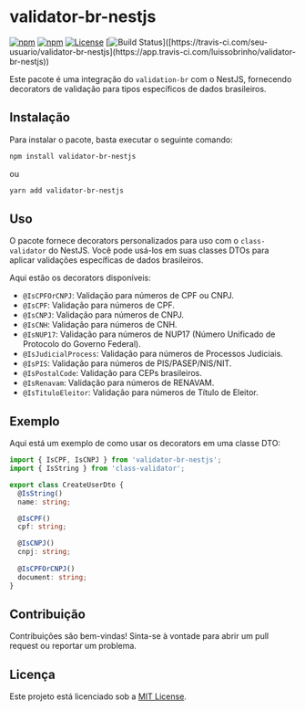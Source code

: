 # validator-br-nestjs

[![npm](https://img.shields.io/npm/v/validator-br-nestjs)](https://www.npmjs.com/package/validator-br-nestjs)
[![npm](https://img.shields.io/npm/dm/validator-br-nestjs)](https://www.npmjs.com/package/validator-br-nestjs)
[![License](https://img.shields.io/github/license/seu-usuario/validator-br-nestjs)](https://github.com/seu-usuario/validator-br-nestjs/blob/master/LICENSE)
[![Build Status]([https://travis-ci.com/seu-usuario/validator-br-nestjs.svg?branch=master](https://app.travis-ci.com/luissobrinho/validator-br-nestjs.svg?token=gs4ppZM37dTmyY3bqidr&branch=main))]([https://travis-ci.com/seu-usuario/validator-br-nestjs](https://app.travis-ci.com/luissobrinho/validator-br-nestjs))


Este pacote é uma integração do `validation-br` com o NestJS, fornecendo decorators de validação para tipos específicos de dados brasileiros.

## Instalação

Para instalar o pacote, basta executar o seguinte comando:

```bash
npm install validator-br-nestjs
```

ou

```bash
yarn add validator-br-nestjs
```

## Uso

O pacote fornece decorators personalizados para uso com o `class-validator` do NestJS. Você pode usá-los em suas classes DTOs para aplicar validações específicas de dados brasileiros.

Aqui estão os decorators disponíveis:

- `@IsCPFOrCNPJ`: Validação para números de CPF ou CNPJ.
- `@IsCPF`: Validação para números de CPF.
- `@IsCNPJ`: Validação para números de CNPJ.
- `@IsCNH`: Validação para números de CNH.
- `@IsNUP17`: Validação para números de NUP17 (Número Unificado de Protocolo do Governo Federal).
- `@IsJudicialProcess`: Validação para números de Processos Judiciais.
- `@IsPIS`: Validação para números de PIS/PASEP/NIS/NIT.
- `@IsPostalCode`: Validação para CEPs brasileiros.
- `@IsRenavam`: Validação para números de RENAVAM.
- `@IsTituloEleitor`: Validação para números de Título de Eleitor.

## Exemplo

Aqui está um exemplo de como usar os decorators em uma classe DTO:

```typescript
import { IsCPF, IsCNPJ } from 'validator-br-nestjs';
import { IsString } from 'class-validator';

export class CreateUserDto {
  @IsString()
  name: string;

  @IsCPF()
  cpf: string;

  @IsCNPJ()
  cnpj: string;
  
  @IsCPFOrCNPJ()
  document: string;
}
```

## Contribuição

Contribuições são bem-vindas! Sinta-se à vontade para abrir um pull request ou reportar um problema.

## Licença

Este projeto está licenciado sob a [MIT License](LICENSE).
